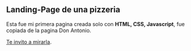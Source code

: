 ## Landing-Page de una pizzeria

Esta fue mi primera pagina creada solo con **HTML, CSS, Javascript**, fue copiada de la pagina Don Antonio.

[Te invito a mirarla](https://chinooyoel.github.io/Landin-page-Pizzeria/).
